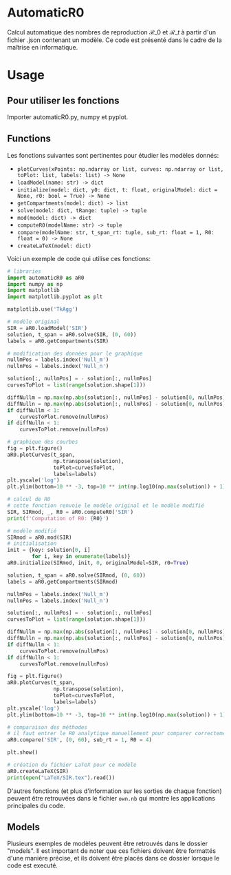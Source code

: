# AutomaticR0
Calcul automatique des nombres de reproduction $\mathcal{R}\_0$ et $\mathcal{R}\_t$ à partir d'un fichier .json contenant un modèle. Ce code est présenté dans le cadre de la maîtrise en informatique.

# Usage
## Pour utiliser les fonctions
Importer automaticR0.py, numpy et pyplot.

## Functions
Les fonctions suivantes sont pertinentes pour étudier les modèles donnés:
- `plotCurves(xPoints: np.ndarray or list, curves: np.ndarray or list, toPlot: list, labels: list) -> None`
- `loadModel(name: str) -> dict`
- `initialize(model: dict, y0: dict, t: float, originalModel: dict = None, r0: bool = True) -> None`
- `getCompartments(model: dict) -> list`
- `solve(model: dict, tRange: tuple) -> tuple`
- `mod(model: dict) -> dict`
- `computeR0(modelName: str) -> tuple`
- `compare(modelName: str, t_span_rt: tuple, sub_rt: float = 1, R0: float = 0) -> None`
- `createLaTeX(model: dict)`

Voici un exemple de code qui utilise ces fonctions:
```python
# libraries
import automaticR0 as aR0
import numpy as np
import matplotlib
import matplotlib.pyplot as plt

matplotlib.use('TkAgg')

# modèle original
SIR = aR0.loadModel('SIR')
solution, t_span = aR0.solve(SIR, (0, 60))
labels = aR0.getCompartments(SIR)

# modification des données pour le graphique
nullmPos = labels.index('Null_m')
nullnPos = labels.index('Null_n')

solution[:, nullmPos] = - solution[:, nullmPos]
curvesToPlot = list(range(solution.shape[1]))

diffNullm = np.max(np.abs(solution[:, nullmPos] - solution[0, nullmPos]))
diffNulln = np.max(np.abs(solution[:, nullnPos] - solution[0, nullnPos]))
if diffNullm < 1:
    curvesToPlot.remove(nullmPos)
if diffNulln < 1:
    curvesToPlot.remove(nullnPos)

# graphique des courbes
fig = plt.figure()
aR0.plotCurves(t_span,
               np.transpose(solution),
               toPlot=curvesToPlot,
               labels=labels)
plt.yscale('log')
plt.ylim(bottom=10 ** -3, top=10 ** int(np.log10(np.max(solution)) + 1))

# calcul de R0
# cette fonction renvoie le modèle original et le modèle modifié
SIR, SIRmod, _, R0 = aR0.computeR0('SIR')
print(f'Computation of R0: {R0}')

# modèle modifié
SIRmod = aR0.mod(SIR)
# initialisation
init = {key: solution[0, i]
        for i, key in enumerate(labels)}
aR0.initialize(SIRmod, init, 0, originalModel=SIR, r0=True)

solution, t_span = aR0.solve(SIRmod, (0, 60))
labels = aR0.getCompartments(SIRmod)

nullmPos = labels.index('Null_m')
nullnPos = labels.index('Null_n')

solution[:, nullmPos] = - solution[:, nullmPos]
curvesToPlot = list(range(solution.shape[1]))

diffNullm = np.max(np.abs(solution[:, nullmPos] - solution[0, nullmPos]))
diffNulln = np.max(np.abs(solution[:, nullnPos] - solution[0, nullnPos]))
if diffNullm < 1:
    curvesToPlot.remove(nullmPos)
if diffNulln < 1:
    curvesToPlot.remove(nullnPos)

fig = plt.figure()
aR0.plotCurves(t_span,
               np.transpose(solution),
               toPlot=curvesToPlot,
               labels=labels)
plt.yscale('log')
plt.ylim(bottom=10 ** -3, top=10 ** int(np.log10(np.max(solution)) + 1))

# comparaison des méthodes
# il faut entrer le R0 analytique manuellement pour comparer correctement
aR0.compare('SIR', (0, 60), sub_rt = 1, R0 = 4)

plt.show()

# création du fichier LaTeX pour ce modèle
aR0.createLaTeX(SIR)
print(open("LaTeX/SIR.tex").read())
```

D'autres fonctions (et plus d'information sur les sorties de chaque fonction) peuvent être retrouvées dans le fichier `own.nb` qui montre les applications principales du code.

## Models
Plusieurs exemples de modèles peuvent être retrouvés dans le dossier "models". Il est important de noter que ces fichiers doivent être formattés d'une manière précise, et ils doivent être placés dans ce dossier lorsque le code est executé.
